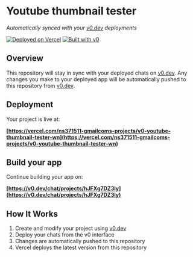 # Youtube thumbnail tester

*Automatically synced with your [v0.dev](https://v0.dev) deployments*

[![Deployed on Vercel](https://img.shields.io/badge/Deployed%20on-Vercel-black?style=for-the-badge&logo=vercel)](https://vercel.com/ns371511-gmailcoms-projects/v0-youtube-thumbnail-tester-wn)
[![Built with v0](https://img.shields.io/badge/Built%20with-v0.dev-black?style=for-the-badge)](https://v0.dev/chat/projects/hJFXg7DZ3ly)

## Overview

This repository will stay in sync with your deployed chats on [v0.dev](https://v0.dev).
Any changes you make to your deployed app will be automatically pushed to this repository from [v0.dev](https://v0.dev).

## Deployment

Your project is live at:

**[https://vercel.com/ns371511-gmailcoms-projects/v0-youtube-thumbnail-tester-wn](https://vercel.com/ns371511-gmailcoms-projects/v0-youtube-thumbnail-tester-wn)**

## Build your app

Continue building your app on:

**[https://v0.dev/chat/projects/hJFXg7DZ3ly](https://v0.dev/chat/projects/hJFXg7DZ3ly)**

## How It Works

1. Create and modify your project using [v0.dev](https://v0.dev)
2. Deploy your chats from the v0 interface
3. Changes are automatically pushed to this repository
4. Vercel deploys the latest version from this repository